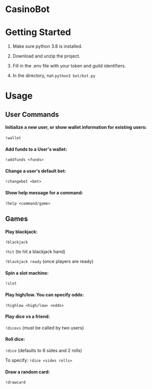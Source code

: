 # CasinoBot

# Getting Started
1. Make sure python 3.8 is installed.

2. Download and unzip the project.

3. Fill in the .env file with your token and guild identifiers.

4. In the directory, run `python3 bot/bot.py`


# Usage
## User Commands
#### Initialize a new user, or show wallet information for existing users:

`!wallet`

#### Add funds to a User's wallet:

`!addfunds <funds>`
  
  
#### Change a user's default bet:

`!changebet <bet>`

  
#### Show help message for a command:

`!help <command/game>`

  
## Games
#### Play blackjack:

`!blackjack`

`!hit` (to hit a blackjack hand)

`!blackjack ready` (once players are ready)


#### Spin a slot machine:

`!slot`


#### Play high/low. You can specify odds:

`!highlow <high/low> <odds>`


#### Play dice vs a friend:

`!dicevs` (must be called by two users)


#### Roll dice:

`!dice` (defaults to 6 sides and 2 rolls)

To specify: `!dice <sides rolls>`


#### Draw a random card:

`!drawcard`
